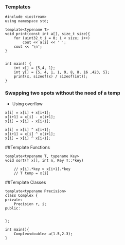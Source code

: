 ### Templates
``` 
#include <iostream>
using namespace std;

template<typename T>
void print(const int a[], size_t size){
    for (uint32_t i = 0; i < size; i++)
        cout << a[i] << ' ';
    cout << '\n';
}


int main() {
    int x[] = {5,4, 1};
    int y[] = {5, 4, 1, 1, 9, 8, 8, 16 ,423, 5};
    print(x, sizeof(x) / sizeof(int));
}
```


### Swapping two spots without the need of a temp
* Using overflow
```
x[i] = x[i] + x[i+1];
x[i+1] = x[i] - x[i+1];
x[i] = x[i] - x[i+1];

x[i] = x[i] ^ x[i+1];
x[i+1] = x[i] ^ x[i+1];
x[i] = x[i] ^ x[i+1];
```

##Template Functions
```
template<typename T, typename Key>
void sort(T x[], int n, Key T::*key)

    // x[i].*key > x[i+1].*key
    // T temp = x[i]
```

##Template Classes
```
template<typename Precision>
class Complex {
private:
    Precision r, i;
public:


};

int main(){
    Complex<double> a(1.5,2.3);
}